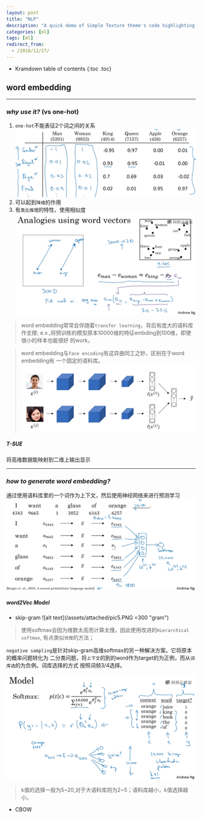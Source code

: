 ```yaml
---
layout: post
title: "NLP"
description: "A quick demo of Simple Texture theme's code highlighting features"
categories: [ml]
tags: [ml]
redirect_from:
  - /2018/12/27/
---
```


* Kramdown table of contents
{:toc .toc}

## word embedding
***
### ***why use it?*** (vs one-hot)
1. `one-hot`不能表征2个词之间的关系
![alt text](/assets/attached/pic1.PNG "embedding")
2. 可以起到`降维`的作用
3. 有`类比推理`的特性，使用相似度
![alt text](/assets/attached/pic3.PNG "sim")

> word embedding常常会伴随着`transfer learning`，背后有庞大的语料库作支撑;
e.x.,将预训练的模型原本10000维的特征embding到100维，即使很小的样本也能很好
的work。

> word embedding与`face encoding`有这异曲同工之妙，区别在于word embedding有
一个固定的语料库。
![alt text](/assets/attached/pic2.PNG "face encoding")

##### T-SUE
将高维数据能映射到二维上输出显示

***
### ***how to generate word embedding?***
通过使用语料库里的一个词作为上下文，然后使用神经网络来进行预测学习
![alt text](/assets/attached/pic4.PNG "generate")

##### word2Vec Model
* skip-gram
![alt text](/assets/attached/pic5.PNG =300 "gram")
> 使用softmax会因为维数太高而计算太慢，因此使用改进的`Hierarchical softmax`,
有点类似`快搜`的方法；

`negative sampling`是针对skip-gram高维softmax的另一种解决方案。它将原本的概率问题转化为
二分类问题，将`上下文`的到的word作为target的为正例，而从`词库选`的为负例。词库选择的方式
按照词频3/4选择。

![alt text](/assets/attached/pic6.PNG "sample")
> k值的选择一般为5~20,对于大语料库则为2~5；语料库越小，k值选择越小。

* CBOW

